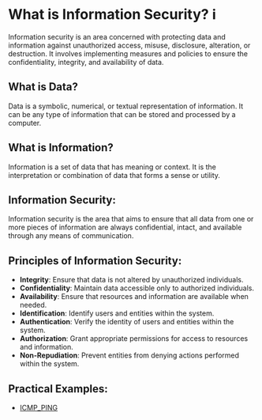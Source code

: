 # What is Information Security? ℹ️

Information security is an area concerned with protecting data and information against unauthorized access, misuse, disclosure, alteration, or destruction. It involves implementing measures and policies to ensure the confidentiality, integrity, and availability of data.

## What is Data?

Data is a symbolic, numerical, or textual representation of information. It can be any type of information that can be stored and processed by a computer.

## What is Information?

Information is a set of data that has meaning or context. It is the interpretation or combination of data that forms a sense or utility.

## Information Security:

Information security is the area that aims to ensure that all data from one or more pieces of information are always confidential, intact, and available through any means of communication.

## Principles of Information Security:

- **Integrity**: Ensure that data is not altered by unauthorized individuals.
- **Confidentiality**: Maintain data accessible only to authorized individuals.
- **Availability**: Ensure that resources and information are available when needed.
- **Identification**: Identify users and entities within the system.
- **Authentication**: Verify the identity of users and entities within the system.
- **Authorization**: Grant appropriate permissions for access to resources and information.
- **Non-Repudiation**: Prevent entities from denying actions performed within the system.

## Practical Examples:
- [ICMP_PING](./InfoSecPing/icmp_ping.md)



